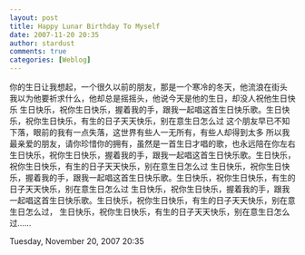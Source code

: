 ```yaml
---
layout: post
title: Happy Lunar Birthday To Myself
date: 2007-11-20 20:35
author: stardust
comments: true
categories: [Weblog]
---
```

你的生日让我想起，一个很久以前的朋友，那是一个寒冷的冬天，他流浪在街头 我以为他要祈求什么，他却总是摇摇头，他说今天是他的生日，却没人祝他生日快乐 
生日快乐，祝你生日快乐，握着我的手，跟我一起唱这首生日快乐歌。生日快乐，祝你生日快乐，有生的日子天天快乐，别在意生日怎么过 
这个朋友早已不知下落，眼前的我有一点失落，这世界有些人一无所有，有些人却得到太多 
所以我最亲爱的朋友，请你珍惜你的拥有，虽然是一首生日才唱的歌，也永远陪在你左右 
生日快乐，祝你生日快乐，握着我的手，跟我一起唱这首生日快乐歌。生日快乐，祝你生日快乐，有生的日子天天快乐，别在意生日怎么过 
生日快乐，祝你生日快乐，握着我的手，跟我一起唱这首生日快乐歌。生日快乐，祝你生日快乐，有生的日子天天快乐，别在意生日怎么过 
生日快乐，祝你生日快乐，握着我的手，跟我一起唱这首生日快乐歌。生日快乐，祝你生日快乐，有生的日子天天快乐，别在意生日怎么过， 
生日快乐，祝你生日快乐，有生的日子天天快乐，别在意生日怎么过……

Tuesday, November 20, 2007 20:35
